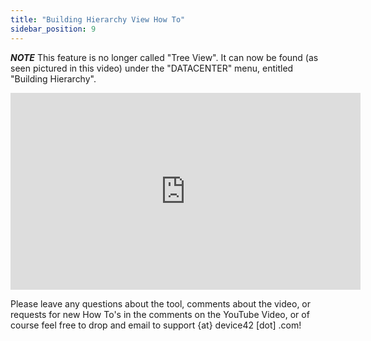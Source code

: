 ```yaml
---
title: "Building Hierarchy View How To"
sidebar_position: 9
---
```


**_NOTE_** This feature is no longer called "Tree View". It can now be found (as seen pictured in this video) under the "DATACENTER" menu, entitled "Building Hierarchy".

<iframe width="560" height="315" src="https://www.youtube.com/embed/GmwWy3NXzOA" frameborder="0" allow="autoplay; encrypted-media" allowfullscreen></iframe>

Please leave any questions about the tool, comments about the video, or requests for new How To's in the comments on the YouTube Video, or of course feel free to drop and email to support {at} device42 \[dot\] .com!

